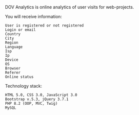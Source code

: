 DOV Analytics is online analytics of user visits for web-projects.

You will receive information:

    User is registered or not registered
    Login or email
    Country
    City
    Region
    Language
    Isp
    Ip
    Device
    OS
    Browser
    Referer
    Online status

Technology stack:

    HTML 5.0, CSS 3.0, JavaScript 3.0
    Bootstrap v.5.3, jQuery 3.7.1
    PHP 8.2 (OOP, MVC, Twig)
    MySQL
